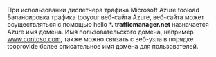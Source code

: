 При использовании диспетчера трафика Microsoft Azure tooload Балансировка трафика tooyour веб-сайта Azure, веб-сайта может осуществляться с помощью hello  **\*. trafficmanager.net** назначается Azure имя домена. Имя пользовательского домена, например www.contoso.com, также можно связать с веб-узла в порядке tooprovide более описательное имя домена для пользователей.

